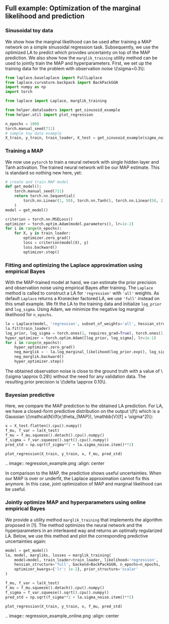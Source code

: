 ## Full example: Optimization of the marginal likelihood and prediction

### Sinusoidal toy data
We show how the marginal likelihood can be used after training a MAP network on a simple sinusoidal regression task. 
Subsequently, we use the optimized LA to predict which provides uncertainty on top of the MAP prediction.
We also show how the `marglik_training` utility method can be used to jointly train the MAP and hyperparameters.
First, we set up the training data for the problem with observation noise \\(\\sigma=0.3\\):
```python
from laplace.baselaplace import FullLaplace
from laplace.curvature.backpack import BackPackGGN
import numpy as np
import torch

from laplace import Laplace, marglik_training

from helper.dataloaders import get_sinusoid_example
from helper.util import plot_regression

n_epochs = 1000
torch.manual_seed(711)
# sample toy data example
X_train, y_train, train_loader, X_test = get_sinusoid_example(sigma_noise=0.3)
```

### Training a MAP
We now use `pytorch` to train a neural network with single hidden layer and Tanh activation.
The trained neural network will be our MAP estimate.
This is standard so nothing new here, yet:
```python
# create and train MAP model
def get_model():
    torch.manual_seed(711)
    return torch.nn.Sequential(
        torch.nn.Linear(1, 50), torch.nn.Tanh(), torch.nn.Linear(50, 1)
    )
model = get_model()

criterion = torch.nn.MSELoss()
optimizer = torch.optim.Adam(model.parameters(), lr=1e-2)
for i in range(n_epochs):
    for X, y in train_loader:
        optimizer.zero_grad()
        loss = criterion(model(X), y)
        loss.backward()
        optimizer.step()
```

### Fitting and optimizing the Laplace approximation using empirical Bayes
With the MAP-trained model at hand, we can estimate the prior precision and observation noise
using empirical Bayes after training.
The `Laplace` method is called to construct a LA for `'regression'` with `'all'` weights.
As default `Laplace` returns a Kronecker factored LA, we use `'full'` instead on this small example.
We fit the LA to the training data and initialize `log_prior` and `log_sigma`.
Using Adam, we minimize the negative log marginal likelihood for `n_epochs`.

```python
la = Laplace(model, 'regression', subset_of_weights='all', hessian_structure='full')
la.fit(train_loader)
log_prior, log_sigma = torch.ones(1, requires_grad=True), torch.ones(1, requires_grad=True)
hyper_optimizer = torch.optim.Adam([log_prior, log_sigma], lr=1e-1)
for i in range(n_epochs):
    hyper_optimizer.zero_grad()
    neg_marglik = - la.log_marginal_likelihood(log_prior.exp(), log_sigma.exp())
    neg_marglik.backward()
    hyper_optimizer.step()
```

The obtained observation noise is close to the ground truth with a value of \\(\\sigma \\approx 0.28\\)
without the need for any validation data.
The resulting prior precision is \\(\\delta \\approx 0.10\\).

### Bayesian predictive
Here, we compare the MAP prediction to the obtained LA prediction.
For LA, we have a closed-form predictive distribution on the output \\(f\\) which is a Gaussian
\\(\\mathcal{N}(f(x;\\theta_{MAP}), \\mathbb{V}[f] + \\sigma^2)\\):

```python
x = X_test.flatten().cpu().numpy()
f_mu, f_var = la(X_test)
f_mu = f_mu.squeeze().detach().cpu().numpy()
f_sigma = f_var.squeeze().sqrt().cpu().numpy()
pred_std = np.sqrt(f_sigma**2 + la.sigma_noise.item()**2)

plot_regression(X_train, y_train, x, f_mu, pred_std)
```

.. image:: regression_example.png
   :align: center

In comparison to the MAP, the predictive shows useful uncertainties.
When our MAP is over or underfit, the Laplace approximation cannot fix this anymore.
In this case, joint optimization of MAP and marginal likelihood can be useful.

### Jointly optimize MAP and hyperparameters using online empirical Bayes
We provide a utility method `marglik_training` that implements the algorithm proposed in [1].
The method optimizes the neural network and the hyperparameters in an interleaved way
and returns an optimally regularized LA.
Below, we use this method and plot the corresponding predictive uncertainties again:

```python
model = get_model()
la, model, margliks, losses = marglik_training(
    model=model, train_loader=train_loader, likelihood='regression',
    hessian_structure='full', backend=BackPackGGN, n_epochs=n_epochs, 
    optimizer_kwargs={'lr': 1e-2}, prior_structure='scalar'
)

f_mu, f_var = la(X_test)
f_mu = f_mu.squeeze().detach().cpu().numpy()
f_sigma = f_var.squeeze().sqrt().cpu().numpy()
pred_std = np.sqrt(f_sigma**2 + la.sigma_noise.item()**2)

plot_regression(X_train, y_train, x, f_mu, pred_std)
```

.. image:: regression_example_online.png
   :align: center
